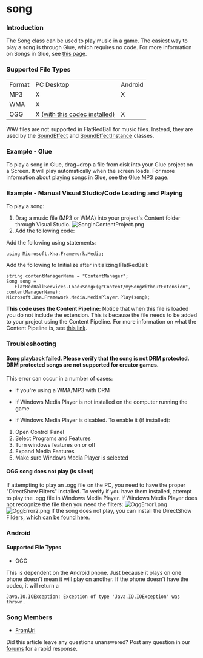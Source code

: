 # song

### Introduction

The Song class can be used to play music in a game. The easiest way to play a song is through Glue, which requires no code. For more information on Songs in Glue, see [this page](../../../../../frb/docs/index.php).

### Supported File Types

|        |                                                                        |         |
| ------ | ---------------------------------------------------------------------- | ------- |
| Format | PC Desktop                                                             | Android |
| MP3    | X                                                                      | X       |
| WMA    | X                                                                      |         |
| OGG    | X [(with this codec installed)](http://www.vorbis.com/setup\_windows/) | X       |

WAV files are not supported in FlatRedBall for music files. Instead, they are used by the [SoundEffect](../../../../../frb/docs/index.php) and [SoundEffectInstance](../../../../../frb/docs/index.php) classes.

### Example - Glue

To play a song in Glue, drag+drop a file from disk into your Glue project on a Screen. It will play automatically when the screen loads. For more information about playing songs in Glue, see the [Glue MP3 page](../../../../tools/glue-reference/files/glue-reference-mp3-file-mp3.md).

### Example - Manual Visual Studio/Code Loading and Playing

To play a song:

1. Drag a music file (MP3 or WMA) into your project's Content folder through Visual Studio. ![SongInContentProject.png](../../../../../media/migrated\_media-SongInContentProject.png)
2. Add the following code:

Add the following using statements:

```
using Microsoft.Xna.Framework.Media;
```

Add the following to Initialize after initializing FlatRedBall:

```
string contentManagerName = "ContentManager";
Song song = 
   FlatRedBallServices.Load<Song>(@"Content/mySongWithoutExtension", contentManagerName);
Microsoft.Xna.Framework.Media.MediaPlayer.Play(song);
```

**This code uses the Content Pipeline:** Notice that when this file is loaded you do not include the extension. This is because the file needs to be added to your project using the Content Pipeline. For more information on what the Content Pipeline is, see [this link](../../../../../frb/docs/index.php).

### Troubleshooting

#### Song playback failed. Please verify that the song is not DRM protected. DRM protected songs are not supported for creator games.

This error can occur in a number of cases:

* If you're using a WMA/MP3 with DRM

&#x20;

* If Windows Media Player is not installed on the computer running the game

&#x20;

* If Windows Media Player is disabled. To enable it (if installed):

1. Open Control Panel
2. Select Programs and Features
3. Turn windows features on or off
4. Expand Media Features
5. Make sure Windows Media Player is selected

#### OGG song does not play (is silent)

If attempting to play an .ogg file on the PC, you need to have the proper "DirectShow Filters" installed. To verify if you have them installed, attempt to play the .ogg file in Windows Media Player. If Windows Media Player does not recognize the file then you need the filters: ![OggError1.png](../../../../../media/migrated\_media-OggError1.png) ![OggError2.png](../../../../../media/migrated\_media-OggError2.png) If the song does not play, you can install the DirectShow Filders, [which can be found here](http://www.vorbis.com/setup\_windows/).

### Android

#### Supported File Types

* OGG

This is dependent on the Android phone. Just because it plays on one phone doesn't mean it will play on another. If the phone doesn't have the codec, it will return a

```
Java.IO.IOException: Exception of type 'Java.IO.IOException' was thrown.
```

### Song Members

* [FromUri](../../../../../frb/docs/index.php)

Did this article leave any questions unanswered? Post any question in our [forums](../../../../../frb/forum.md) for a rapid response.
